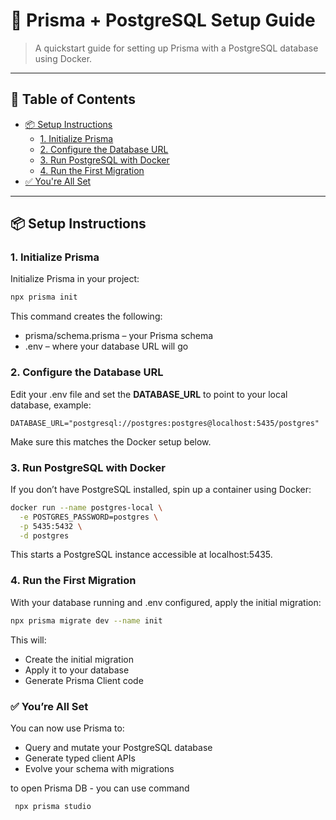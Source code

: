 # 📘 Prisma + PostgreSQL Setup Guide

> A quickstart guide for setting up Prisma with a PostgreSQL database using Docker.

---

## 🧭 Table of Contents

- [📦 Setup Instructions](#-setup-instructions)
    - [1. Initialize Prisma](#1-initialize-prisma)
    - [2. Configure the Database URL](#2-configure-the-database-url)
    - [3. Run PostgreSQL with Docker](#3-run-postgresql-with-docker)
    - [4. Run the First Migration](#4-run-the-first-migration)
- [✅ You're All Set](#-youre-all-set)

---

## 📦 Setup Instructions

### 1. Initialize Prisma

Initialize Prisma in your project:

```bash
npx prisma init
```

This command creates the following:
<ul>
    <li>prisma/schema.prisma – your Prisma schema</li>
    <li>.env – where your database URL will go</li>
</ul>

### 2. Configure the Database URL

Edit your .env file and set the <b>DATABASE_URL</b> to point to your local database, example:

```DATABASE_URL="postgresql://postgres:postgres@localhost:5435/postgres"```

Make sure this matches the Docker setup below.

### 3. Run PostgreSQL with Docker

If you don’t have PostgreSQL installed, spin up a container using Docker:

``` bash
docker run --name postgres-local \
  -e POSTGRES_PASSWORD=postgres \
  -p 5435:5432 \
  -d postgres
```

This starts a PostgreSQL instance accessible at localhost:5435.

### 4. Run the First Migration

With your database running and .env configured, apply the initial migration:

```bash 
npx prisma migrate dev --name init
```

This will:
<ul>
    <li>Create the initial migration</li>
    <li>Apply it to your database</li>
    <li>Generate Prisma Client code</li>
</ul>

### ✅ You’re All Set

You can now use Prisma to:
<ul>
    <li>Query and mutate your PostgreSQL database</li>
    <li>Generate typed client APIs</li>
    <li>Evolve your schema with migrations</li>
</ul>


to open Prisma DB - you can use command

```bash
 npx prisma studio
 ```


